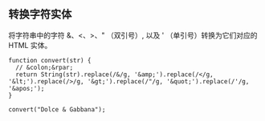 ## 转换字符实体
将字符串中的字符 &、<、>、" （双引号）, 以及 ' （单引号）转换为它们对应的 HTML 实体。
```
function convert(str) {
  // &colon;&rpar;
  return String(str).replace(/&/g, '&amp;').replace(/</g, '&lt;').replace(/>/g, '&gt;').replace(/"/g, '&quot;').replace(/'/g, '&apos;');
}

convert("Dolce & Gabbana");

```